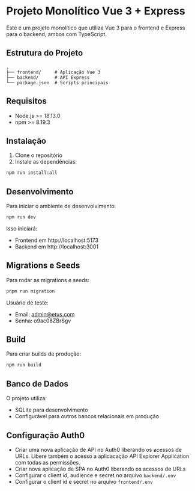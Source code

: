 # Projeto Monolítico Vue 3 + Express

Este é um projeto monolítico que utiliza Vue 3 para o frontend e Express para o backend, ambos com TypeScript.

## Estrutura do Projeto

```
.
├── frontend/     # Aplicação Vue 3
├── backend/      # API Express
└── package.json  # Scripts principais
```

## Requisitos

- Node.js >= 18.13.0
- npm >= 8.19.3

## Instalação

1. Clone o repositório
2. Instale as dependências:
```bash
npm run install:all
```

## Desenvolvimento

Para iniciar o ambiente de desenvolvimento:

```bash
npm run dev
```

Isso iniciará:
- Frontend em http://localhost:5173
- Backend em http://localhost:3001


## Migrations e Seeds

Para rodar as migrations e seeds:

```bash
pnpm run migration
```
Usuário de teste:
- Email: admin@etus.com
- Senha: o9ac08ZBrSgv


## Build

Para criar builds de produção:

```bash
npm run build
```

## Banco de Dados

O projeto utiliza:
- SQLite para desenvolvimento
- Configurável para outros bancos relacionais em produção

## Configuração Auth0

- Criar uma nova aplicação de API no Auth0 liberando os acessos de URLs. Libere também o acesso a aplicacação API Explorer Application com todas as permissões.
- Criar nova aplicação de SPA no Auth0 liberando os acessos de URLs
- Configurar o client id, audience e secret no arquivo `backend/.env`
- Configurar o client id e secret no arquivo `frontend/.env`

